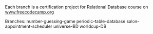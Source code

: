 Each branch is a certification project for Relational Database course on www.freecodecamp.org

Branches:
number-guessing-game
periodic-table-database
salon-appointment-scheduler
universe-BD
worldcup-DB
